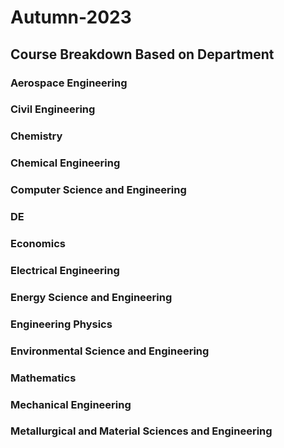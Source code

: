 # Autumn-2023

## Course Breakdown Based on Department

### Aerospace Engineering

### Civil Engineering

### Chemistry

### Chemical Engineering

### Computer Science and Engineering

### DE

### Economics

### Electrical Engineering

### Energy Science and Engineering

### Engineering Physics

### Environmental Science and Engineering

### Mathematics

### Mechanical Engineering

### Metallurgical and Material Sciences and Engineering

